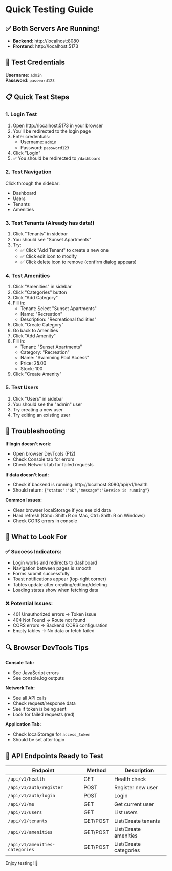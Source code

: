 # Quick Testing Guide

## ✅ Both Servers Are Running!

- **Backend**: http://localhost:8080
- **Frontend**: http://localhost:5173

## 🔐 Test Credentials

**Username**: `admin`  
**Password**: `password123`

## 📋 Quick Test Steps

### 1. Login Test
1. Open http://localhost:5173 in your browser
2. You'll be redirected to the login page
3. Enter credentials:
   - Username: `admin`
   - Password: `password123`
4. Click "Login"
5. ✅ You should be redirected to `/dashboard`

### 2. Test Navigation
Click through the sidebar:
- Dashboard
- Users
- Tenants  
- Amenities

### 3. Test Tenants (Already has data!)
1. Click "Tenants" in sidebar
2. You should see "Sunset Apartments"
3. Try:
   - ✅ Click "Add Tenant" to create a new one
   - ✅ Click edit icon to modify
   - ✅ Click delete icon to remove (confirm dialog appears)

### 4. Test Amenities
1. Click "Amenities" in sidebar
2. Click "Categories" button
3. Click "Add Category"
4. Fill in:
   - Tenant: Select "Sunset Apartments"
   - Name: "Recreation"
   - Description: "Recreational facilities"
5. Click "Create Category"
6. Go back to Amenities
7. Click "Add Amenity"
8. Fill in:
   - Tenant: "Sunset Apartments"
   - Category: "Recreation"
   - Name: "Swimming Pool Access"
   - Price: 25.00
   - Stock: 100
9. Click "Create Amenity"

### 5. Test Users
1. Click "Users" in sidebar
2. You should see the "admin" user
3. Try creating a new user
4. Try editing an existing user

## 🐛 Troubleshooting

**If login doesn't work:**
- Open browser DevTools (F12)
- Check Console tab for errors
- Check Network tab for failed requests

**If data doesn't load:**
- Check if backend is running: http://localhost:8080/api/v1/health
- Should return: `{"status":"ok","message":"Service is running"}`

**Common Issues:**
- Clear browser localStorage if you see old data
- Hard refresh (Cmd+Shift+R on Mac, Ctrl+Shift+R on Windows)
- Check CORS errors in console

## 🎯 What to Look For

### ✅ Success Indicators:
- Login works and redirects to dashboard
- Navigation between pages is smooth
- Forms submit successfully
- Toast notifications appear (top-right corner)
- Tables update after creating/editing/deleting
- Loading states show when fetching data

### ❌ Potential Issues:
- 401 Unauthorized errors → Token issue
- 404 Not Found → Route not found
- CORS errors → Backend CORS configuration
- Empty tables → No data or fetch failed

## 🔍 Browser DevTools Tips

**Console Tab:**
- See JavaScript errors
- See console.log outputs

**Network Tab:**
- See all API calls
- Check request/response data
- See if token is being sent
- Look for failed requests (red)

**Application Tab:**
- Check localStorage for `access_token`
- Should be set after login

## 📝 API Endpoints Ready to Test

| Endpoint | Method | Description |
|----------|--------|-------------|
| `/api/v1/health` | GET | Health check |
| `/api/v1/auth/register` | POST | Register new user |
| `/api/v1/auth/login` | POST | Login |
| `/api/v1/me` | GET | Get current user |
| `/api/v1/users` | GET | List users |
| `/api/v1/tenants` | GET/POST | List/Create tenants |
| `/api/v1/amenities` | GET/POST | List/Create amenities |
| `/api/v1/amenities-categories` | GET/POST | List/Create categories |

Enjoy testing! 🚀

